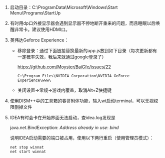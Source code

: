 1. 启动目录：C:\ProgramData\Microsoft\Windows\Start Menu\Programs\StartUp

3. 有时用dp口外接显示器会遇到显示器不停地断开重来的问题，而且睡眠以后唤醒非常卡。建议使用HDMI口。

4. 英伟达Geforce Experience：

   - 移除登录：通过下面链接替换最新的app.js放到如下目录（每次更新都有一定概率失效，我后来就通过google登录了）

      https://github.com/Moyster/BaiGfe/issues/22

      ```
      C:\Program Files\NVIDIA Corporation\NVIDIA GeForce Experience\www\
      ```

   - 关闭设置->常规->游戏内覆盖，取消Alt+Z快捷键

5. 使用DISM++中的工具箱的春哥附体功能，输入wt启动terminal，可以无视权限删掉文件
   
6. IDEA有时会卡在开始界面无法启动，查idea.log发现是

   java.net.BindException: *Address already in use*: *bind*

   说明IDEA启动需要的端口被占用，使用以下两行重启（使用管理员模式）：

   ```
   net stop winnat
   net start winnat
   ```

   

